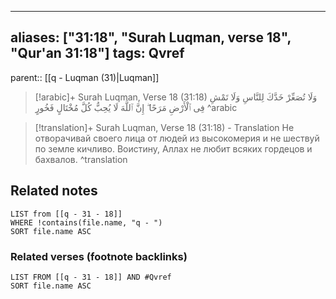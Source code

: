 
---
aliases: ["31:18", "Surah Luqman, verse 18", "Qur'an 31:18"]
tags: Qvref
---

parent:: [[q - Luqman (31)|Luqman]]

> [!arabic]+ Surah Luqman, Verse 18 (31:18)
> <span class="quran-arabic">وَلَا تُصَعِّرْ خَدَّكَ لِلنَّاسِ وَلَا تَمْشِ فِى ٱلْأَرْضِ مَرَحًا ۖ إِنَّ ٱللَّهَ لَا يُحِبُّ كُلَّ مُخْتَالٍ فَخُورٍ</span>
^arabic

> [!translation]+ Surah Luqman, Verse 18 (31:18) - Translation
> Не отворачивай своего лица от людей из высокомерия и не шествуй по земле кичливо. Воистину, Аллах не любит всяких гордецов и бахвалов.
^translation



## Related notes
```dataview
LIST from [[q - 31 - 18]]
WHERE !contains(file.name, "q - ")
SORT file.name ASC
```

### Related verses (footnote backlinks)
```dataview
LIST FROM [[q - 31 - 18]] AND #Qvref
SORT file.name ASC
```

